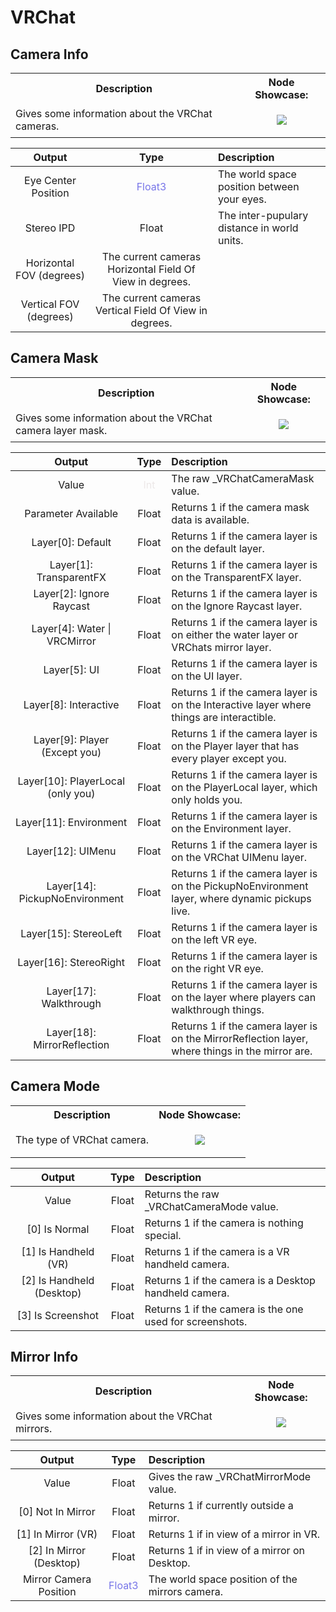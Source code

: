 # VRChat

## Camera Info

<table>
<tr><th>Description</th><th>Node Showcase:</th></tr>
<tr>
    <td>
        Gives some information about the VRChat cameras.
    </td>
    <td><p align="center"> 
        <image src="./Images/CameraInfo.png"/> 
    </p></td>
</tr>
</table>

| Output | Type | Description |
| :----: | :--: | :---------  |
| Eye Center Position | <span style="color:#7775E8">Float3</span> | The world space position between your eyes. |
| Stereo IPD | Float | The inter-pupulary distance in world units. |
| Horizontal FOV (degrees) | The current cameras Horizontal Field Of View in degrees. |
| Vertical FOV (degrees) | The current cameras Vertical Field Of View in degrees. |

## Camera Mask

<table>
<tr><th>Description</th><th>Node Showcase:</th></tr>
<tr>
    <td>
        Gives some information about the VRChat camera layer mask.
    </td>
    <td><p align="center"> 
        <image src="./Images/CameraMask.png"/> 
    </p></td>
</tr>
</table>

| Output | Type | Description |
| :----: | :--: | :---------  |
| Value | <span style="color:#ECE8E8">Int</span> | The raw _VRChatCameraMask value. |
| Parameter Available | Float | Returns 1 if the camera mask data is available. |
| Layer\[0\]: Default | Float | Returns 1 if the camera layer is on the default layer. |
| Layer\[1\]: TransparentFX | Float | Returns 1 if the camera layer is on the TransparentFX layer. |
| Layer\[2\]: Ignore Raycast | Float | Returns 1 if the camera layer is on the Ignore Raycast layer. |
| Layer\[4\]: Water \| VRCMirror | Float | Returns 1 if the camera layer is on either the water layer or VRChats mirror layer. |
| Layer\[5\]: UI | Float | Returns 1 if the camera layer is on the UI layer. |
| Layer\[8\]: Interactive | Float | Returns 1 if the camera layer is on the Interactive layer where things are interactible. |
| Layer\[9\]: Player (Except you) | Float | Returns 1 if the camera layer is on the Player layer that has every player except you. |
| Layer\[10\]: PlayerLocal (only you) | Float | Returns 1 if the camera layer is on the PlayerLocal layer, which only holds you. |
| Layer\[11\]: Environment | Float | Returns 1 if the camera layer is on the Environment layer. |
| Layer\[12\]: UIMenu | Float | Returns 1 if the camera layer is on the VRChat UIMenu layer. |
| Layer\[14\]: PickupNoEnvironment | Float | Returns 1 if the camera layer is on the PickupNoEnvironment layer, where dynamic pickups live. |
| Layer\[15\]: StereoLeft | Float | Returns 1 if the camera layer is on the left VR eye. |
| Layer\[16\]: StereoRight | Float | Returns 1 if the camera layer is on the right VR eye. |
| Layer\[17\]: Walkthrough | Float | Returns 1 if the camera layer is on the layer where players can walkthrough things. |
| Layer\[18\]: MirrorReflection | Float | Returns 1 if the camera layer is on the MirrorReflection layer, where things in the mirror are. |

## Camera Mode

<table>
<tr><th>Description</th><th>Node Showcase:</th></tr>
<tr>
    <td>
        The type of VRChat camera.
    </td>
    <td><p align="center"> 
        <image src="./Images/CameraMode.png"/> 
    </p></td>
</tr>
</table>

| Output | Type | Description |
| :----: | :--: | :---------  |
| Value | Float | Returns the raw _VRChatCameraMode value. |
| \[0\] Is Normal | Float | Returns 1 if the camera is nothing special. |
| \[1\] Is Handheld (VR) | Float | Returns 1 if the camera is a VR handheld camera. |
| \[2\] Is Handheld (Desktop) | Float | Returns 1 if the camera is a Desktop handheld camera. |
| \[3\] Is Screenshot | Float | Returns 1 if the camera is the one used for screenshots. |

## Mirror Info

<table>
<tr><th>Description</th><th>Node Showcase:</th></tr>
<tr>
    <td>
        Gives some information about the VRChat mirrors.
    </td>
    <td><p align="center"> 
        <image src="./Images/MirrorInfo.png"/> 
    </p></td>
</tr>
</table>

| Output | Type | Description |
| :----: | :--: | :---------  |
| Value | Float | Gives the raw _VRChatMirrorMode value. |
| \[0\] Not In Mirror | Float | Returns 1 if currently outside a mirror. |
| \[1\] In Mirror (VR) | Float | Returns 1 if in view of a mirror in VR. |
| \[2\] In Mirror (Desktop) | Float | Returns 1 if in view of a mirror on Desktop. |
| Mirror Camera Position | <span style="color:#7775E8">Float3</span> | The world space position of the mirrors camera. |